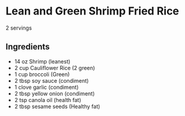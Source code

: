 # Lean and Green Shrimp Fried Rice

2 servings

## Ingredients 
* 14 oz Shrimp (leanest)
* 2 cup Cauliflower Rice (2 green)
* 1 cup broccoli (Green)
* 2 tbsp soy sauce (condiment)
* 1 clove garlic  (condiment)
* 2 tbsp yellow onion (condiment)
* 2 tsp canola oil (health fat)
* 2 tbsp sesame seeds (Healthy fat)

